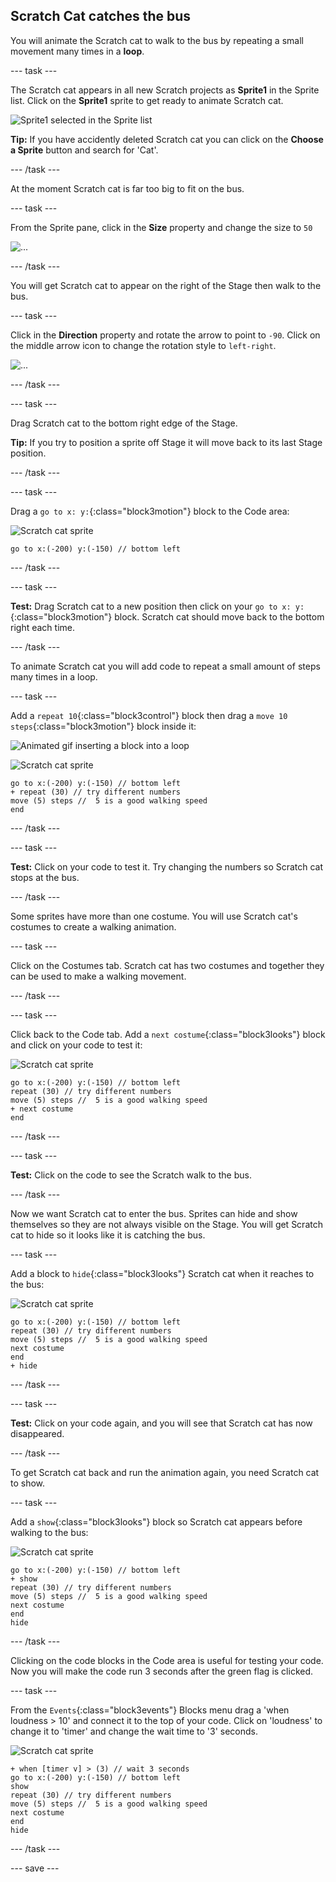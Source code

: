 ## Scratch Cat catches the bus

You will animate the Scratch cat to walk to the bus by repeating a small movement many times in a **loop**. 

--- task ---

The Scratch cat appears in all new Scratch projects as **Sprite1** in the Sprite list. Click on the **Sprite1** sprite to get ready to animate Scratch cat.

![Sprite1 selected in the Sprite list](images/sprite1-selected.png)

**Tip:** If you have accidently deleted Scratch cat you can click on the **Choose a Sprite** button and search for 'Cat'. 

--- /task ---

At the moment Scratch cat is far too big to fit on the bus. 

--- task ---

From the Sprite pane, click in the **Size** property and change the size to `50`

![...](images/sprite-pane-size.png)

--- /task ---

You will get Scratch cat to appear on the right of the Stage then walk to the bus.  

--- task ---

Click in the **Direction** property and rotate the arrow to point to `-90`. Click on the middle arrow icon to change the rotation style to `left-right`.

![...](images/sprite-pane-direction.png)

--- /task ---

--- task ---

Drag Scratch cat to the bottom right edge of the Stage.

**Tip:** If you try to position a sprite off Stage it will move back to its last Stage position. 

--- /task ---

--- task ---

Drag a `go to x: y:`{:class="block3motion"} block to the Code area: 

![Scratch cat sprite](images/scratch-cat-sprite.png)

```blocks3
go to x:(-200) y:(-150) // bottom left
```

--- /task ---

--- task ---

**Test:** Drag Scratch cat to a new position then click on your `go to x: y:`{:class="block3motion"} block. Scratch cat should move back to the bottom right each time.

--- /task ---

To animate Scratch cat you will add code to repeat a small amount of steps many times in a loop. 

--- task ---

Add a `repeat 10`{:class="block3control"} block then drag a `move 10 steps`{:class="block3motion"} block inside it: 

![Animated gif inserting a block into a loop](images/block-into-loop.gif)

![Scratch cat sprite](images/scratch-cat-sprite.png)

```blocks3
go to x:(-200) y:(-150) // bottom left
+ repeat (30) // try different numbers
move (5) steps //  5 is a good walking speed
end
```

--- /task ---

--- task ---

**Test:** Click on your code to test it. Try changing the numbers so Scratch cat stops at the bus.

--- /task ---

Some sprites have more than one costume. You will use Scratch cat's costumes to create a walking animation.   

--- task ---

Click on the Costumes tab. Scratch cat has two costumes and together they can be used to make a walking movement. 

--- /task ---

--- task ---

Click back to the Code tab. Add a `next costume`{:class="block3looks"} block and click on your code to test it:

![Scratch cat sprite](images/scratch-cat-sprite.png)

```blocks3
go to x:(-200) y:(-150) // bottom left
repeat (30) // try different numbers
move (5) steps //  5 is a good walking speed
+ next costume 
end
```
--- /task ---

--- task ---

**Test:** Click on the code to see the Scratch walk to the bus. 

--- /task ---

Now we want Scratch cat to enter the bus. Sprites can hide and show themselves so they are not always visible on the Stage. You will get Scratch cat to hide so it looks like it is catching the bus.

--- task ---

Add a block to `hide`{:class="block3looks"} Scratch cat when it reaches to the bus:

![Scratch cat sprite](images/scratch-cat-sprite.png)

```blocks3
go to x:(-200) y:(-150) // bottom left
repeat (30) // try different numbers
move (5) steps //  5 is a good walking speed
next costume 
end
+ hide
```

--- /task ---

--- task ---

**Test:** Click on your code again, and you will see that Scratch cat has now disappeared.

--- /task ---

To get Scratch cat back and run the animation again, you need Scratch cat to show.

--- task ---

Add a `show`{:class="block3looks"} block so Scratch cat appears before walking to the bus:

![Scratch cat sprite](images/scratch-cat-sprite.png)

```blocks3
go to x:(-200) y:(-150) // bottom left
+ show
repeat (30) // try different numbers
move (5) steps //  5 is a good walking speed
next costume 
end
hide
```

--- /task ---

Clicking on the code blocks in the Code area is useful for testing your code. Now you will make the code run 3 seconds after the green flag is clicked.

--- task ---

From the `Events`{:class="block3events"} Blocks menu drag a 'when loudness > 10' and connect it to the top of your code. Click on 'loudness' to change it to 'timer' and change the wait time to '3' seconds.

![Scratch cat sprite](images/scratch-cat-sprite.png)

```blocks3
+ when [timer v] > (3) // wait 3 seconds
go to x:(-200) y:(-150) // bottom left
show
repeat (30) // try different numbers
move (5) steps //  5 is a good walking speed
next costume 
end
hide
```

--- /task ---

--- save ---
